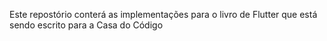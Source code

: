 Este repostório conterá as implementações para o livro de Flutter que está sendo escrito para a Casa do Código
